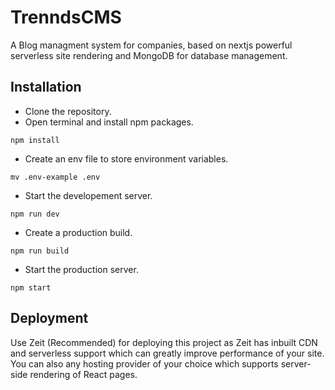 # TrenndsCMS

A Blog managment system for companies, based on nextjs powerful serverless site rendering and MongoDB for database management.

## Installation

- Clone the repository.
- Open terminal and install npm packages.
```
npm install
```
- Create an env file to store environment variables.
```
mv .env-example .env
```
- Start the developement server.
```
npm run dev
```
- Create a production build.
```
npm run build
```
- Start the production server.
```
npm start
```

## Deployment

Use Zeit (Recommended) for deploying this project as Zeit has inbuilt CDN and serverless support which can greatly improve performance of your site. You can also any hosting provider of your choice which supports server-side rendering of React pages.